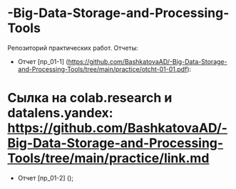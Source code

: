 # -Big-Data-Storage-and-Processing-Tools
Репозиторий практических работ. 
Отчеты:
 - Отчет [пр_01-1] (https://github.com/BashkatovaAD/-Big-Data-Storage-and-Processing-Tools/tree/main/practice/otcht-01-01.pdf): 
 # Сылка на colab.research и datalens.yandex: https://github.com/BashkatovaAD/-Big-Data-Storage-and-Processing-Tools/tree/main/practice/link.md
 
 - Отчет [пр_01-2] ();
